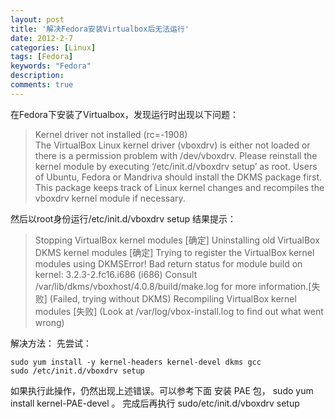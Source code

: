 ```yaml
---
layout: post
title: '解决Fedora安装Virtualbox后无法运行'
date: 2012-2-7
categories: [Linux]
tags: [Fedora]
keywords: "Fedora"
description: 
comments: true
---
```


    
在Fedora下安装了Virtualbox，发现运行时出现以下问题：     
>Kernel driver not installed (rc=-1908)     
>The VirtualBox Linux kernel driver (vboxdrv) is either not loaded or there is a permission problem with /dev/vboxdrv. Please reinstall the kernel module by executing
>‘/etc/init.d/vboxdrv setup’
>as root. Users of Ubuntu, Fedora or Mandriva should install the DKMS package first. This package keeps track of Linux kernel changes and recompiles the vboxdrv kernel module if necessary.


然后以root身份运行/etc/init.d/vboxdrv setup
结果提示：
>Stopping VirtualBox kernel modules [确定]
>Uninstalling old VirtualBox DKMS kernel modules [确定]
>Trying to register the VirtualBox kernel modules using DKMSError! Bad return status for module build on kernel: 3.2.3-2.fc16.i686 (i686)
>Consult /var/lib/dkms/vboxhost/4.0.8/build/make.log for more information.[失败]
>(Failed, trying without DKMS)
>Recompiling VirtualBox kernel modules [失败]
>(Look at /var/log/vbox-install.log to find out what went wrong)


解决方法：
先尝试：

```
sudo yum install -y kernel-headers kernel-devel dkms gcc
sudo /etc/init.d/vboxdrv setup
```

如果执行此操作，仍然出现上述错误。可以参考下面
安装 PAE 包， sudo yum install kernel-PAE-devel 。
完成后再执行 sudo/etc/init.d/vboxdrv setup

